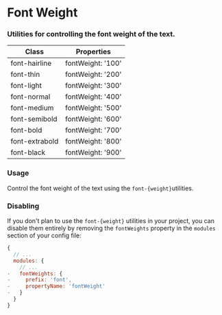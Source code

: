 # Font Weight
### Utilities for controlling the font weight of the text.

|Class|Properties|
|-|-|
|font-hairline|fontWeight: '100'|
|font-thin|fontWeight: '200'|
|font-light|fontWeight: '300'|
|font-normal|fontWeight: '400'|
|font-medium|fontWeight: '500'|
|font-semibold|fontWeight: '600'|
|font-bold|fontWeight: '700'|
|font-extrabold|fontWeight: '800'|
|font-black|fontWeight: '900'|

### Usage
Control the font weight of the text using the `font-{weight}`utilities.

<snack-preview snack-name="font-weight" />

### Disabling
If you don't plan to use the `font-{weight}` utilities in your project, you can disable them entirely by removing the `fontWeights` property in the `modules` section of your config file:

```js
{
  // ...
  modules: {
    // ...
-   fontWeights: {
-     prefix: 'font',
-     propertyName: 'fontWeight'
-   }
  }
}
```